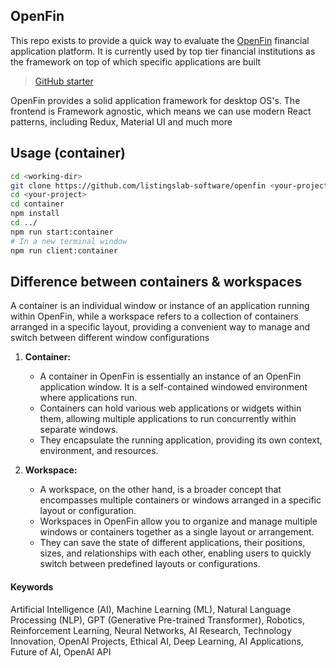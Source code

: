 ## OpenFin

This repo exists to provide a quick way to evaluate the [OpenFin](https://www.openfin.co/) financial application platform. It is currently used by top tier financial institutions as the framework on top of which specific applications are built

> [GitHub starter](https://github.com/built-on-openfin/frontend-framework-starter)

OpenFin provides a solid application framework for desktop OS's. The frontend is Framework agnostic, which means we can use modern React patterns, including Redux, Material UI and much more

## Usage (container)

```bash
cd <working-dir>
git clone https://github.com/listingslab-software/openfin <your-project>
cd <your-project>
cd container
npm install
cd ../
npm run start:container
# In a new terminal window
npm run client:container
```


## Difference between containers & workspaces

A container is an individual window or instance of an application running within OpenFin, while a workspace refers to a collection of containers arranged in a specific layout, providing a convenient way to manage and switch between different window configurations

1. **Container:**
   - A container in OpenFin is essentially an instance of an OpenFin application window. It is a self-contained windowed environment where applications run.
   - Containers can hold various web applications or widgets within them, allowing multiple applications to run concurrently within separate windows.
   - They encapsulate the running application, providing its own context, environment, and resources.

2. **Workspace:**
   - A workspace, on the other hand, is a broader concept that encompasses multiple containers or windows arranged in a specific layout or configuration.
   - Workspaces in OpenFin allow you to organize and manage multiple windows or containers together as a single layout or arrangement.
   - They can save the state of different applications, their positions, sizes, and relationships with each other, enabling users to quickly switch between predefined layouts or configurations.

#### Keywords 

Artificial Intelligence (AI), Machine Learning (ML), Natural Language Processing (NLP), GPT (Generative Pre-trained Transformer), Robotics, Reinforcement Learning, Neural Networks, AI Research, Technology Innovation, OpenAI Projects, Ethical AI, Deep Learning, AI Applications, Future of AI, OpenAI API
